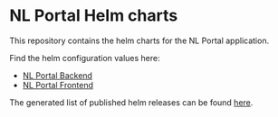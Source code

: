 # NL Portal Helm charts

This repository contains the helm charts for the NL Portal application.

Find the helm configuration values here:

- [NL Portal Backend](https://github.com/nl-portal/helm-charts/tree/main/charts/nl-portal-backend/nl-portal-backend)
- [NL Portal Frontend](https://github.com/nl-portal/helm-charts/tree/main/charts/nl-portal-frontend/nl-portal-frontend)

The generated list of published helm releases can be found [here](https://nl-portal.github.io/helm-charts/index.yaml).
